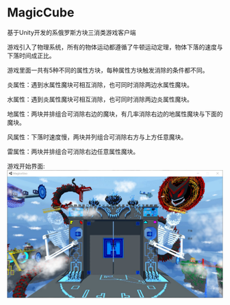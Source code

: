 # MagicCube
基于Unity开发的系俄罗斯方块三消类游戏客户端

游戏引入了物理系统，所有的物体运动都遵循了牛顿运动定理，物体下落的速度与下落时间成正比。

游戏里面一共有5种不同的属性方块，每种属性方块触发消除的条件都不同。

炎属性：遇到水属性魔块可相互消除，也可同时消除两边水属性魔块。

水属性：遇到炎属性魔块可相互消除，也可同时消除两边炎属性魔块。

地属性：两块并排组合可消除右边的魔块，有几率消除右边的地属性魔块与下面的魔块。

风属性：下落时速度慢，两块并列组合可消除右方与上方任意魔块。

雷属性：两块并排组合可消除右边任意属性魔块。


游戏开始界面:
![image](https://github.com/SSIceet/MagicCube/blob/master/GifImage/Gameinterface.jpg)
